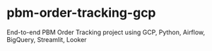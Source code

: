 # pbm-order-tracking-gcp
End-to-end PBM Order Tracking project using GCP, Python, Airflow, BigQuery, Streamlit, Looker
